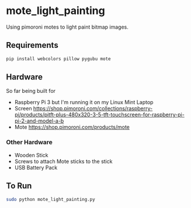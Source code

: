 # mote_light_painting
Using pimoroni motes to light paint bitmap images.

## Requirements

```bash
pip install webcolors pillow pygubu mote
```

## Hardware

So far being built for
* Raspberry Pi 3 but I'm running it on my Linux Mint Laptop
* Screen https://shop.pimoroni.com/collections/raspberry-pi/products/pitft-plus-480x320-3-5-tft-touchscreen-for-raspberry-pi-pi-2-and-model-a-b
* Mote https://shop.pimoroni.com/products/mote

### Other Hardware

* Wooden Stick
* Screws to attach Mote sticks to the stick
* USB Battery Pack

## To Run

```bash
sudo python mote_light_painting.py
```
